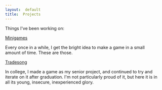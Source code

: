 ```yaml
---
layout:  default
title:  Projects
---
```


Things I've been working on:

<div><a href="{{site.url}}/projects/minigames">Minigames</a>

Every once in a while, I get the bright idea to make a game in a small amount of time. These are those.
</div>

<div><a href="{{site.url}}/projects/tradesong">Tradesong</a>

In college, I made a game as my senior project, and continued to try and iterate on it after graduation. I'm not particularly proud of it, but here it is in all its young, insecure, inexperienced glory.
</div>